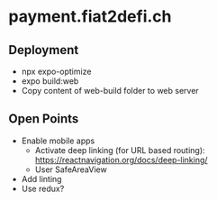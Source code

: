 # payment.fiat2defi.ch

## Deployment
* npx expo-optimize
* expo build:web
* Copy content of web-build folder to web server

## Open Points
* Enable mobile apps
    * Activate deep linking (for URL based routing): https://reactnavigation.org/docs/deep-linking/
    * User SafeAreaView
* Add linting
* Use redux?